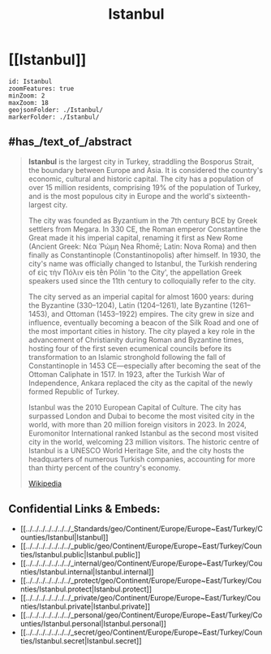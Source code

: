 ﻿---
location:
- 41.3
- 28.6
type: geo-Region
title: Istanbul
license: "CC BY-SA 4.0"
source: "https://datahub.io/core/country-codes"
isDeleted: false
isReadOnly: false
draft: false
confidential: public
tags:
- geo/Country/Region
aliases:
- Istanbul
Languages:
- de
cssclasses:
- geo-Region
publish: true
linkTitle: 
keywords: 
layout: 
publishDate: 
expiryDate: 
has_id_wikidata: Q406
twinned_administrative_body:
- '[[_Standards/WikiData/WD~Constanța,79808]]'
- '[[_Standards/WikiData/WD~Tabriz,80053]]'
- '[[_Standards/WikiData/WD~Giza,81788]]'
- '[[_Standards/WikiData/WD~Durrës,83285]]'
- '[[_Standards/WikiData/WD~Aktau,198989]]'
- '[[_Standards/WikiData/WD~Shimonoseki,203308]]'
- "[[_Standards/WikiData/WD~Johor Bahru,231318]]"
- '[[_Standards/WikiData/WD~Jeddah,374365]]'
- '[[_Standards/WikiData/WD~Warsaw,270]]'
- '[[_Standards/WikiData/WD~Cologne,365]]'
- '[[_Standards/WikiData/WD~Skopje,384]]'
- '[[_Standards/WikiData/WD~Plovdiv,459]]'
- '[[_Standards/WikiData/WD~Dubai,612]]'
- '[[_Standards/WikiData/WD~Venice,641]]'
- "[[_Standards/WikiData/WD~Saint Petersburg,656]]"
- '[[_Standards/WikiData/WD~Kazan,900]]'
- '[[_Standards/WikiData/WD~Tbilisi,994]]'
- "[[_Standards/WikiData/WD~Mexico City,1489]]"
- '[[_Standards/WikiData/WD~Barcelona,1492]]'
- '[[_Standards/WikiData/WD~Bangkok,1861]]'
- '[[_Standards/WikiData/WD~Odesa,1874]]'
- '[[_Standards/WikiData/WD~Khartoum,1963]]'
- '[[_Standards/WikiData/WD~Rabat,3551]]'
- '[[_Standards/WikiData/WD~Tunis,3572]]'
- '[[_Standards/WikiData/WD~Jakarta,3630]]'
- "[[_Standards/WikiData/WD~N'Djamena,3659]]"
- '[[_Standards/WikiData/WD~Damascus,3766]]'
- '[[_Standards/WikiData/WD~Amman,3805]]'
- '[[_Standards/WikiData/WD~Beirut,3820]]'
- '[[_Standards/WikiData/WD~Nicosia,3856]]'
- '[[_Standards/WikiData/WD~Mary,5713]]'
- "[[_Standards/WikiData/WD~Rio de Janeiro,8678]]"
- '[[_Standards/WikiData/WD~Shanghai,8686]]'
- '[[_Standards/WikiData/WD~Sarajevo,11194]]'
- '[[_Standards/WikiData/WD~Lahore,11739]]'
- '[[_Standards/WikiData/WD~Busan,16520]]'
- '[[_Standards/WikiData/WD~Houston,16555]]'
- '[[_Standards/WikiData/WD~Guangzhou,16572]]'
- '[[_Standards/WikiData/WD~Berlin,64]]'
- '[[_Standards/WikiData/WD~Cairo,85]]'
- '[[_Standards/WikiData/WD~Almaty,35493]]'
- '[[_Standards/WikiData/WD~Benghazi,40816]]'
- '[[_Standards/WikiData/WD~Osh,47282]]'
instance_of:
- '[[_Standards/WikiData/WD~megacity,174844]]'
- "[[_Standards/WikiData/WD~big city,1549591]]"
- "[[_Standards/WikiData/WD~port settlement,2264924]]"
- "[[_Standards/WikiData/WD~metropolitan municipality in Turkey,2716259]]"
- "[[_Standards/WikiData/WD~ancient city,15661340]]"
- "[[_Standards/WikiData/WD~former capital,27554677]]"
- "[[_Standards/WikiData/WD~largest city,51929311]]"
located_in_or_next_to_body_of_water:
- "[[_Standards/WikiData/WD~Golden Horn,179839]]"
- "[[_Standards/WikiData/WD~Black Sea,166]]"
- "[[_Standards/WikiData/WD~Sea of Marmara,35367]]"
- "[[_Standards/WikiData/WD~Bosporus Strait,35958]]"
Köppen_climate_classification:
- "[[_Standards/WikiData/WD~oceanic climate,182090]]"
- "[[_Standards/WikiData/WD~humid subtropical climate,864320]]"
- "[[_Standards/WikiData/WD~warm-summer Mediterranean climate,21578284]]"
- "[[_Standards/WikiData/WD~hot-summer Mediterranean climate,23670163]]"
contains_the_administrative_territorial_entity:
- '[[_Standards/WikiData/WD~Zeytinburnu,197095]]'
- '[[_Standards/WikiData/WD~Ümraniye,334924]]'
- '[[_Standards/WikiData/WD~Ataşehir,753882]]'
described_by_source:
- "[[_Standards/WikiData/WD~Regesta Imperii,316838]]"
- "[[_Standards/WikiData/WD~Brockhaus and Efron Encyclopedic Dictionary,602358]]"
- "[[_Standards/WikiData/WD~Encyclopædia Britannica 11th edition,867541]]"
- '[[_Standards/WikiData/WD~Pauly–Wissowa,1138524]]'
- "[[_Standards/WikiData/WD~The Nuttall Encyclopædia,3181656]]"
- "[[_Standards/WikiData/WD~Sytin Military Encyclopedia,4114391]]"
- "[[_Standards/WikiData/WD~Jewish Encyclopedia of Brockhaus and Efron,4173137]]"
- "[[_Standards/WikiData/WD~Small Brockhaus and Efron Encyclopedic Dictionary,19180675]]"
- "[[_Standards/WikiData/WD~Meyer’s Universum, Erster Band,126374795]]"
coextensive_with: "[[_Standards/WikiData/WD~Istanbul Province,534799]]"
located_in_the_administrative_territorial_entity: "[[_Standards/WikiData/WD~Istanbul Province,534799]]"
capital_of:
- "[[_Standards/WikiData/WD~Istanbul Province,534799]]"
- "[[_Standards/WikiData/WD~Ottoman Empire,12560]]"
member_of:
- "[[_Standards/WikiData/WD~Organization of World Heritage Cities,734958]]"
- "[[_Standards/WikiData/WD~Creative Cities Network,1139352]]"
- "[[_Standards/WikiData/WD~League of Historical Cities,9383972]]"
category_for_maps_or_plans: "[[_Standards/WikiData/WD~list of districts of Istanbul,1029189]]"
award_received: "[[_Standards/WikiData/WD~The Europe Prize,1375668]]"
geography_of_topic: "[[_Standards/WikiData/WD~geography of Istanbul,1503149]]"
highest_point: "[[_Standards/WikiData/WD~Aydos Hill,4817974]]"
economy_of_topic: "[[_Standards/WikiData/WD~economy of Istanbul,5333692]]"
owner_of:
- '[[_Standards/WikiData/WD~M1,6048705]]'
- '[[_Standards/WikiData/WD~Hacıosman,18791428]]'
- "[[_Standards/WikiData/WD~Atatürk Oto Sanayi,20312760]]"
- '[[_Standards/WikiData/WD~Darüşşafaka,20717238]]'
- '[[_Standards/WikiData/WD~İTÜ—Ayazağa,20717475]]'
- '[[_Standards/WikiData/WD~M9,25209252]]'
- '[[_Standards/WikiData/WD~Üsküdar,46593284]]'
- '[[_Standards/WikiData/WD~Fıstıkağacı,46599122]]'
- '[[_Standards/WikiData/WD~Bağlarbaşı,46601103]]'
- "[[_Standards/WikiData/WD~Altunizade (M5),46602031]]"
- '[[_Standards/WikiData/WD~Kısıklı,46603453]]'
- '[[_Standards/WikiData/WD~Bulgurlu,46604381]]'
- '[[_Standards/WikiData/WD~Ümraniye,46610654]]'
- "[[_Standards/WikiData/WD~Çarşı (M5),46614136]]"
- '[[_Standards/WikiData/WD~Yamanevler,46618973]]'
- '[[_Standards/WikiData/WD~Ünalan,46642861]]'
- "[[_Standards/WikiData/WD~Kozyatağı (M4),46704798]]"
- "[[_Standards/WikiData/WD~Bostancı (M4),46717966]]"
- '[[_Standards/WikiData/WD~Küçükyalı,46719269]]'
- '[[_Standards/WikiData/WD~Huzurevi,46723536]]'
- '[[_Standards/WikiData/WD~Gülsuyu,46724388]]'
- "[[_Standards/WikiData/WD~Esenkent (M4),46727132]]"
- '[[_Standards/WikiData/WD~Hastane–Adliye,46729278]]'
- '[[_Standards/WikiData/WD~Soğanlık,46734525]]'
- '[[_Standards/WikiData/WD~Kartal,46771044]]'
- "[[_Standards/WikiData/WD~Yakacık–Adnan Kahveci,46792245]]"
- '[[_Standards/WikiData/WD~Zincirlikuyu,48802632]]'
- '[[_Standards/WikiData/WD~Beykent,48802710]]'
relief_location_map: "http://commons.wikimedia.org/wiki/Special:FilePath/Byzantium%20-%20noname.svg"
nighttime_view: "http://commons.wikimedia.org/wiki/Special:FilePath/Istanbul%20%2815896336182%29.jpg"
detail_map:
- "http://commons.wikimedia.org/wiki/Special:FilePath/Istanbul%20base%20map.jpg"
- "http://commons.wikimedia.org/wiki/Special:FilePath/Istanbul-wiki.svg"
montage_image: "http://commons.wikimedia.org/wiki/Special:FilePath/Istanbul%20collage%205j.jpg"
image: "http://commons.wikimedia.org/wiki/Special:FilePath/Istanbul%20Montage%202016.png"
page_banner: "http://commons.wikimedia.org/wiki/Special:FilePath/Istanbul%20morning%20panorama%20banner.jpg"
locator_map_image: "http://commons.wikimedia.org/wiki/Special:FilePath/Latrans-Turkey%20location%20Istanbul.svg"
location_map: "http://commons.wikimedia.org/wiki/Special:FilePath/Turkey%20Istanbul%20location%20map.svg"
postal_code: 34000–34990
BHCL_UUID:
- d324ad83-c1a3-4035-b815-f9ea00d00299
- eed2a771-dd36-4dd6-aa47-ea35c5ba1cde
Provenio_UUID: f163222d-b439-48cc-bcfe-6eb8d7afd041
X_Twitter_username:
- istanbulbld
- municipalityist
Facebook_username: istanbulbuyuksehirbld
Libris_URI: zw9cb0ch2j8z8qq
demonym:
- Istanbuler
- Istanbulite
- Istanbulano
- Stambouliote
topic_s_main_Wikimedia_portal: '[[_Standards/WikiData/WD~Portal_Istanbul,13432090]]'
permanent_duplicated_item:
- "[[_Standards/WikiData/WD~dupe 0 of Istanbul,21287104]]"
- "[[_Standards/WikiData/WD~dupe 1 of Istanbul,58235264]]"
topic_s_main_template: '[[_Standards/WikiData/WD~Template_Istanbul,23750721]]'
head_of_government: "[[_Standards/WikiData/WD~Ekrem İmamoğlu,59313241]]"
maintained_by_WikiProject: "[[_Standards/WikiData/WD~WikiProject Istanbul,60234088]]"
office_held_by_head_of_government: "[[_Standards/WikiData/WD~mayor of Istanbul,62925885]]"
demographics_of_topic: "[[_Standards/WikiData/WD~demographics of Istanbul,85756341]]"
sRGB_color_hex_triplet: 0E3B83
spoken_text_audio: "http://commons.wikimedia.org/wiki/Special:FilePath/Hy-%D5%8D%D5%BF%D5%A1%D5%B4%D5%A2%D5%B8%D6%82%D5%AC%20%28Istanbul%29.ogg"
ISNI: 0000000121641665
aerial_view: "http://commons.wikimedia.org/wiki/Special:FilePath/Heart%20Of%20Istanbul%20From%20Air.jpg"
satellite_view: "http://commons.wikimedia.org/wiki/Special:FilePath/Istanbul%20by%20Sentinel-2%2C%202020-05-09.jpg"
inception: "1453-06-07T00:00:00Z"
located_in_time_zone: '[[_Standards/WikiData/WD~UTC+03_00,6760]]'
follows: '[[_Standards/WikiData/WD~Constantinople,16869]]'
replaces: '[[_Standards/WikiData/WD~Constantinople,16869]]'
history_of_topic: "[[_Standards/WikiData/WD~history of Istanbul,32357]]"
country: '[[_Standards/WikiData/WD~Turkey,43]]'
continent:
- '[[_Standards/WikiData/WD~Europe,46]]'
- '[[_Standards/WikiData/WD~Asia,48]]'
elevation_above_sea_level: 100
local_dialing_code:
- 216
- 212
licence_plate_code: 34
area: 5343
official_website: "http://www.istanbul.gov.tr/"
GitHub_topic: istanbul
subreddit: istanbul
native_label: İstanbul
official_name: İstanbul
OmegaWiki_Defined_Meaning: 453918
UN_LOCODE: TRIST
Commons_category: Istanbul
hashtag: Istanbul
Commons_gallery: İstanbul
population: 15655924
WOEID: 2344116
coordinate_location: "Point(28.960277777 41.01)"
U_S_National_Archives_Identifier: 10044311
---

# [[Istanbul]]

```leaflet
id: Istanbul
zoomFeatures: true 
minZoom: 2 
maxZoom: 18
geojsonFolder: ./Istanbul/
markerFolder: ./Istanbul/
```



## #has_/text_of_/abstract 

> **Istanbul** is the largest city in Turkey, straddling the Bosporus Strait, the boundary between Europe and Asia. It is considered the country's economic, cultural and historic capital. The city has a population of over 15 million residents, comprising 19% of the population of Turkey, and is the most populous city in Europe and the world's sixteenth-largest city.
>
> The city was founded as Byzantium in the 7th century BCE by Greek settlers from Megara. In 330 CE, the Roman emperor Constantine the Great made it his imperial capital, renaming it first as New Rome (Ancient Greek: Νέα Ῥώμη Nea Rhomē; Latin: Nova Roma) and then finally as Constantinople (Constantinopolis) after himself. In 1930, the city's name was officially changed to Istanbul, the Turkish rendering of εἰς τὴν Πόλιν eis tḕn Pólin 'to the City', the appellation Greek speakers used since the 11th century to colloquially refer to the city.
>
> The city served as an imperial capital for almost 1600 years: during the Byzantine (330–1204), Latin (1204–1261), late Byzantine (1261–1453), and Ottoman (1453–1922) empires. The city grew in size and influence, eventually becoming a beacon of the Silk Road and one of the most important cities in history. The city played a key role in the advancement of Christianity during Roman and Byzantine times, hosting four of the first seven ecumenical councils before its transformation to an Islamic stronghold following the fall of Constantinople in 1453 CE—especially after becoming the seat of the Ottoman Caliphate in 1517. In 1923, after the Turkish War of Independence, Ankara replaced the city as the capital of the newly formed Republic of Turkey.
>
> Istanbul was the 2010 European Capital of Culture. The city has surpassed London and Dubai to become the most visited city in the world, with more than 20 million foreign visitors in 2023. In 2024, Euromonitor International ranked Istanbul as the second most visited city in the world, welcoming 23 million visitors. The historic centre of Istanbul is a UNESCO World Heritage Site, and the city hosts the headquarters of numerous Turkish companies, accounting for more than thirty percent of the country's economy.
>
> [Wikipedia](https://en.wikipedia.org/wiki/Istanbul) 


## Confidential Links & Embeds: 
- [[../../../../../../../_Standards/geo/Continent/Europe/Europe~East/Turkey/Counties/Istanbul|Istanbul]] 
- [[../../../../../../../_public/geo/Continent/Europe/Europe~East/Turkey/Counties/Istanbul.public|Istanbul.public]] 
- [[../../../../../../../_internal/geo/Continent/Europe/Europe~East/Turkey/Counties/Istanbul.internal|Istanbul.internal]] 
- [[../../../../../../../_protect/geo/Continent/Europe/Europe~East/Turkey/Counties/Istanbul.protect|Istanbul.protect]] 
- [[../../../../../../../_private/geo/Continent/Europe/Europe~East/Turkey/Counties/Istanbul.private|Istanbul.private]] 
- [[../../../../../../../_personal/geo/Continent/Europe/Europe~East/Turkey/Counties/Istanbul.personal|Istanbul.personal]] 
- [[../../../../../../../_secret/geo/Continent/Europe/Europe~East/Turkey/Counties/Istanbul.secret|Istanbul.secret]] 

